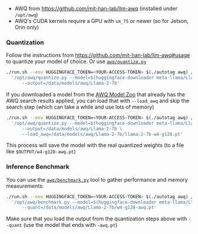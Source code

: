 
* AWQ from https://github.com/mit-han-lab/llm-awq (installed under `/opt/awq`)
* AWQ's CUDA kernels require a GPU with `sm_75` or newer (so for Jetson, Orin only)

### Quantization

Follow the instructions from https://github.com/mit-han-lab/llm-awq#usage to quantize your model of choice.  Or use [`awq/quantize.py`](/packages/llm/awq/quantize.py)

```bash
./run.sh --env HUGGINGFACE_TOKEN=<YOUR-ACCESS-TOKEN> $(./autotag awq) /bin/bash -c \
  '/opt/awq/quantize.py --model=$(huggingface-downloader meta-llama/Llama-2-7b-hf) \
      --output=/data/models/awq/Llama-2-7b'
```

If you downloaded a model from the [AWQ Model Zoo](https://huggingface.co/datasets/mit-han-lab/awq-model-zoo) that already has the AWQ search results applied, you can load that with `--load_awq` and skip the search step (which can take a while and use lots of memory)

```bash
./run.sh --env HUGGINGFACE_TOKEN=<YOUR-ACCESS-TOKEN> $(./autotag awq) /bin/bash -c \
  '/opt/awq/quantize.py --model=$(huggingface-downloader meta-llama/Llama-2-7b-hf) \
      --output=/data/models/awq/Llama-2-7b \
      --load_awq=/data/models/awq/Llama-2-7b/llama-2-7b-w4-g128.pt'
```

This process will save the model with the real quantized weights (to a file like `$OUTPUT/w4-g128-awq.pt`)

### Inference Benchmark

You can use the [`awq/benchmark.py`](/packages/llm/awq/quantize.py) tool to gather performance and memory measurements:

```bash
./run.sh --env HUGGINGFACE_TOKEN=<YOUR-ACCESS-TOKEN> $(./autotag awq) /bin/bash -c \
  '/opt/awq/benchmark.py --model=$(huggingface-downloader meta-llama/Llama-2-7b-hf) \
      --quant=/data/models/awq/Llama-2-7b/w4-g128-awq.pt'
```

Make sure that you load the output from the quantization steps above with `--quant` (use the model that ends with `-awq.pt`)